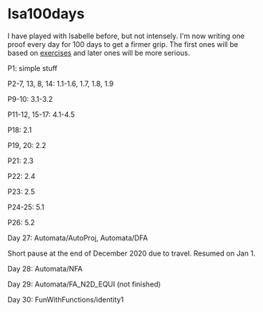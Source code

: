 # Isa100days

I have played with Isabelle before, but not intensely.
I'm now writing one proof every day for 100 days to get a firmer grip.
The first ones will be based on [exercises](https://isabelle.in.tum.de/exercises/) and later ones will be more serious.

P1: simple stuff

P2-7, 13, 8, 14: 1.1-1.6, 1.7, 1.8, 1.9

P9-10: 3.1-3.2

P11-12, 15-17: 4.1-4.5

P18: 2.1

P19, 20: 2.2

P21: 2.3

P22: 2.4

P23: 2.5

P24-25: 5.1

P26: 5.2

Day 27: Automata/AutoProj, Automata/DFA

Short pause at the end of December 2020 due to travel. Resumed on Jan 1.

Day 28: Automata/NFA

Day 29: Automata/FA_N2D_EQUI (not finished)

Day 30: FunWithFunctions/identity1